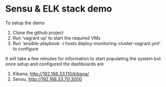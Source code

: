 Sensu & ELK stack demo
===================

To setup the demo

1. Clone the github project
2. Run ‘vagrant up’ to start the required VMs
3. Run ‘ansible-playbook -i hosts deploy-monitoring-cluster-vagrant.yml’ to configure

It will take a few minutes for information to start populating the system but once setup and configured the dashboards are

1. Kibana, http://192.168.33.110/kibana/
2. Sensu, http://192.168.33.70:3000
